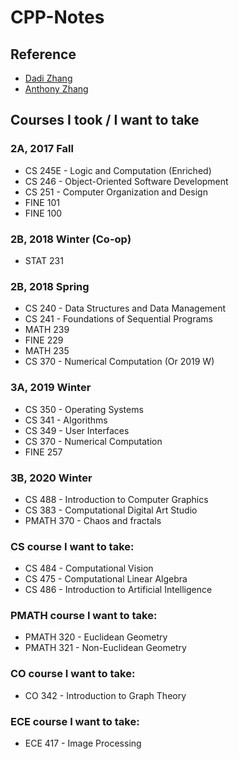 # CPP-Notes
## Reference
- [Dadi Zhang](http://dzed.me/notes/2016/05/02/Cs-246.html)
- [Anthony Zhang](http://anthony-zhang.me/University-Notes/CS246/CS246.html)

## Courses I took / I want to take
### 2A, 2017 Fall
- CS 245E - Logic and Computation (Enriched)
- CS 246 - Object-Oriented Software Development 
- CS 251 - Computer Organization and Design
- FINE 101
- FINE 100

### 2B, 2018 Winter (Co-op)
- STAT 231

### 2B, 2018 Spring
- CS 240 - Data Structures and Data Management
- CS 241 - Foundations of Sequential Programs
- MATH 239
- FINE 229
- MATH 235
- CS 370 - Numerical Computation (Or 2019 W)

### 3A, 2019 Winter
- CS 350 - Operating Systems
- CS 341 - Algorithms
- CS 349 - User Interfaces
- CS 370 - Numerical Computation
- FINE 257

### 3B, 2020 Winter
- CS 488 - Introduction to Computer Graphics
- CS 383 - Computational Digital Art Studio
- PMATH 370 - Chaos and fractals 


### CS course I want to take:
- CS 484 - Computational Vision
- CS 475 - Computational Linear Algebra
- CS 486 - Introduction to Artificial Intelligence

### PMATH course I want to take:
- PMATH 320 - Euclidean Geometry
- PMATH 321 - Non-Euclidean Geometry

### CO course I want to take:
- CO 342 - Introduction to Graph Theory

### ECE course I want to take:
- ECE 417 - Image Processing

